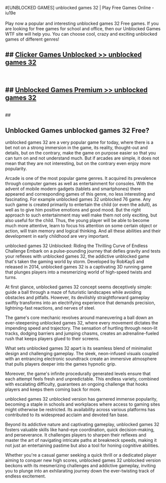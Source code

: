 #[UNBLOCKED GAMES] unblocked games 32 | Play Free Games Online - iu19e <br>
<br>
Play now a popular and interesting unblocked games 32 Free games. If you are looking for free games for school and office, then our Unblocked Games WTF site will help you. You can choose cool, crazy and exciting unblocked games of different genres!


## ##  [Clicker Games Unblocked >> unblocked games 32](http://freeplayer.one?title=unblocked_games_32&ref=22)
  <br>

##  ## [Unblocked Games Premium >> unblocked games 32](http://freeplayer.one?title=unblocked_games_32&ref=22)
  <br>
  ##



## Unblocked Games unblocked games 32 Free?

unblocked games 32 are a very popular game for today, where there is a bet not on a strong immersion in the game, its reality, thought-out and details, but on the contrary, make the game on purpose easier so that you can turn on and not understand much. But if arcades are simple, it does not mean that they are not interesting, but on the contrary even enjoy more popularity.

Arcade is one of the most popular game genres. It acquired its prevalence through computer games as well as entertainment for consoles. With the advent of mobile modern gadgets (tablets and smartphones) there appeared and corresponding games of this genre, no less interesting and fascinating. For example unblocked games 32 unblocked 76 game. Any such game is created primarily to entertain the child (or even the adult), as well as to give him positive emotions and good mood. But the right approach to such entertainment may well make them not only exciting, but also useful for the child. Thus, the young player will be able to become much more attentive, learn to focus his attention on some certain object or action, will train memory and logical thinking. And all these abilities and their development in early childhood are very important.

unblocked games 32 Unblocked: Riding the Thrilling Curve of Endless Challenge
Embark on a pulse-pounding journey that defies gravity and tests your reflexes with unblocked games 32, the addictive unblocked game that's taken the gaming world by storm. Developed by RobKayS and released in 2014, unblocked games 32 is a captivating 3D running game that plunges players into a mesmerizing world of high-speed twists and turns.

At first glance, unblocked games 32 concept seems deceptively simple: guide a ball through a maze of futuristic landscapes while avoiding obstacles and pitfalls. However, its devilishly straightforward gameplay swiftly transforms into an electrifying experience that demands precision, lightning-fast reactions, and nerves of steel.

The game's core mechanic revolves around maneuvering a ball down an ever-steepening unblocked games 32, where every movement dictates the impending speed and trajectory. The sensation of hurtling through neon-lit tracks, dodging barriers and jumping chasms, creates an adrenaline-fueled rush that keeps players glued to their screens.

What sets unblocked games 32 apart is its seamless blend of minimalist design and challenging gameplay. The sleek, neon-infused visuals coupled with an entrancing electronic soundtrack create an immersive atmosphere that pulls players deeper into the games hypnotic grip.

Moreover, the game's infinite procedurally generated levels ensure that each attempt feels fresh and unpredictable. This endless variety, combined with escalating difficulty, guarantees an ongoing challenge that hooks players and keeps them coming back for more.

unblocked games 32 unblocked version has garnered immense popularity, becoming a staple in schools and workplaces where access to gaming sites might otherwise be restricted. Its availability across various platforms has contributed to its widespread acclaim and devoted fan base.

Beyond its addictive nature and captivating gameplay, unblocked games 32 fosters valuable skills like hand-eye coordination, quick decision-making, and perseverance. It challenges players to sharpen their reflexes and master the art of navigating intricate paths at breakneck speeds, making it not just an entertaining pastime but also a tool for honing cognitive abilities.

Whether you're a casual gamer seeking a quick thrill or a dedicated player aiming to conquer new high scores, unblocked games 32 unblocked version beckons with its mesmerizing challenges and addictive gameplay, inviting you to plunge into an exhilarating journey down the ever-twisting track of endless excitement.